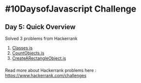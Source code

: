 # #10DaysofJavascript Challenge
## Day 5: Quick Overview
Solved 3 problems from Hackerrank  
1. [Classes.js](https://github.com/divyatejakotteti/100DaysOfCode/blob/master/Day%205/Classes.js)
2. [CountObjects.js](https://github.com/divyatejakotteti/100DaysOfCode/blob/master/Day%205/CountObjects.js)
3. [CreateARectangleObject.js](https://github.com/divyatejakotteti/100DaysOfCode/blob/master/Day%205/CreateARectangleObject.js)
### 
Read more about Hackerrank problems here : https://www.hackerrank.com/challenges